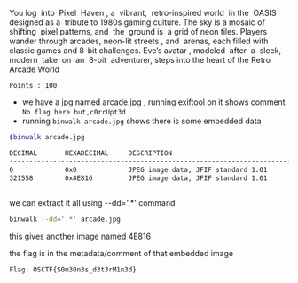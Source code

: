 You log  into  Pixel  Haven , a  vibrant,  retro-inspired world  in the  OASIS designed as a  tribute to 1980s gaming culture. The sky is a mosaic of shifting  pixel patterns, and  the  ground is  a grid of neon tiles. Players wander through arcades, neon-lit streets , and  arenas, each filled with classic games and 8-bit challenges. Eve’s avatar , modeled  after  a  sleek,  modern  take  on  an  8-bit  adventurer, steps into the heart of the Retro Arcade World  

`Points : 100`

  - we have a jpg named arcade.jpg , running exiftool on it shows comment `No flag here but,c0rrUpt3d`
 -  running `binwalk arcade.jpg` shows there is some embedded data
 
``` sh
$binwalk arcade.jpg 

DECIMAL       HEXADECIMAL     DESCRIPTION
--------------------------------------------------------------------------------
0             0x0             JPEG image data, JFIF standard 1.01
321558        0x4E816         JPEG image data, JFIF standard 1.01
  
```
we can extract it all using --dd='.*' command

```sh
binwalk --dd='.*' arcade.jpg
```
this gives another image named 4E816

the flag is in the metadata/comment of that embedded image

`Flag: OSCTF{S0m30n3s_d3t3rM1n3d}`